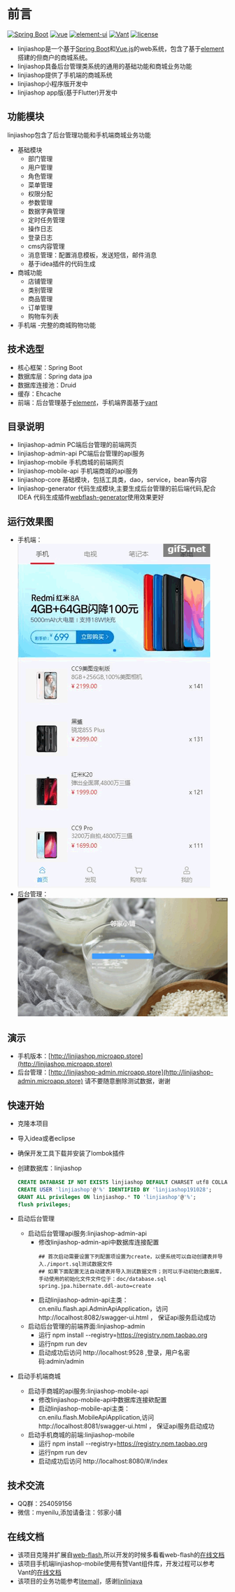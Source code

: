  # 前言
[![Spring Boot](https://img.shields.io/badge/spring--boot-2.1.1.1.RELEASE-brightgreen)](https://github.com/spring-projects/spring-boot)
[![vue](https://img.shields.io/badge/vue-2.6.10-brightgreen.svg)](https://github.com/vuejs/vue)
[![element-ui](https://img.shields.io/badge/element--ui-2.11.0-brightgreen.svg)](https://github.com/ElemeFE/element)
[![Vant](https://img.shields.io/badge/vant-2.2.0-brightgreen.svg)](https://youzan.github.io/vant/#/zh-CN/intro)
[![license](https://img.shields.io/github/license/mashape/apistatus.svg)](https://github.com/enilu/linjiashop/blob/master/LICENSE)
 


- linjiashop是一个基于[Spring Boot](https://spring.io/projects/spring-boot/)和[Vue.js](https://cn.vuejs.org)的web系统，包含了基于[element](https://element.eleme.cn/#/zh-CN)搭建的但商户的商城系统。
- linjiashop具备后台管理类系统的通用的基础功能和商城业务功能
- linjiashop提供了手机端的商城系统
- linjiashop小程序版开发中
- linjiashop app版(基于Flutter)开发中
 

## 功能模块
linjiashop包含了后台管理功能和手机端商城业务功能
- 基础模块
    - 部门管理
    - 用户管理
    - 角色管理
    - 菜单管理
    - 权限分配
    - 参数管理
    - 数据字典管理
    - 定时任务管理
    - 操作日志
    - 登录日志
    - cms内容管理
    - 消息管理：配置消息模板，发送短信，邮件消息
    - 基于idea插件的代码生成
- 商城功能
    - 店铺管理
    - 类别管理
    - 商品管理    
    - 订单管理
    - 购物车列表
- 手机端
    -完整的商城购物功能        

## 技术选型
- 核心框架：Spring Boot
- 数据库层：Spring data jpa
- 数据库连接池：Druid
- 缓存：Ehcache
- 前端：后台管理基于[element](http://element-cn.eleme.io)，手机端界面基于[vant](https://youzan.github.io/vant/#/zh-CN/intro)


## 目录说明
- linjiashop-admin PC端后台管理的前端网页
- linjiashop-admin-api PC端后台管理的api服务
- linjiashop-mobile 手机商城的前端网页
- linjiashop-mobile-api 手机端商城的api服务
- linjiashop-core 基础模块，包括工具类，dao，service，bean等内容
- linjiashop-generator 代码生成模块,主要生成后台管理的前后端代码,配合IDEA 代码生成插件[webflash-generator](https://plugins.jetbrains.com/plugin/12648-webflash-generator)使用效果更好
## 运行效果图
- 手机端：
![手机端](doc/mobile.gif)
- 后台管理：
![后台管理](doc/admin.gif)
## 演示
- 手机版本：[http://linjiashop.microapp.store](http://linjiashop.microapp.store)
- 后台管理：[http://linjiashop-admin.microapp.store](http://linjiashop-admin.microapp.store) 请不要随意删除测试数据，谢谢

## 快速开始
- 克隆本项目
- 导入idea或者eclipse
- 确保开发工具下载并安装了lombok插件
- 创建数据库：linjiashop
     ```sql
    CREATE DATABASE IF NOT EXISTS linjiashop DEFAULT CHARSET utf8 COLLATE utf8_general_ci; 
    CREATE USER 'linjiashop'@'%' IDENTIFIED BY 'linjiashop191028';
    GRANT ALL privileges ON linjiashop.* TO 'linjiashop'@'%';
    flush privileges;
    ```     

- 启动后台管理
    - 启动后台管理api服务:linjiashop-admin-api
        - 修改linjiashop-admin-api中数据库连接配置
            ```properties
            ## 首次启动需要设置下列配置项设置为create，以便系统可以自动创建表并导入./import.sql测试数据文件
            ## 如果下面配置无法自动建表并导入测试数据文件；则可以手动初始化数据库，手动使用的初始化文件文件位于：doc/database.sql
            spring.jpa.hibernate.ddl-auto=create
            ```                    
        - 启动linjiashop-admin-api主类：cn.enilu.flash.api.AdminApiApplication，访问http://localhost:8082/swagger-ui.html ， 保证api服务启动成功
    - 启动后台管理的前端界面:linjiashop-admin
        - 运行 npm install --registry=https://registry.npm.taobao.org
        - 运行npm run dev
        - 启动成功后访问 http://localhost:9528 ,登录，用户名密码:admin/admin 
- 启动手机端商城
    - 启动手商城的api服务:linjiashop-mobile-api   
        - 修改linjiashop-mobile-api中数据库连接欸配置
        - 启动linjiashop-mobile-api主类：cn.enilu.flash.MobileApiApplication,访问http://localhost:8081/swagger-ui.html ， 保证api服务启动成功
    - 启动手机商城的前端:linjiashop-mobile
        - 运行 npm install --registry=https://registry.npm.taobao.org
        - 运行npm run dev
        - 启动成功后访问 http://localhost:8080/#/index
 
 
## 技术交流
- QQ群：254059156
- 微信：myenilu,添加请备注：邻家小铺
## 在线文档
- 该项目克隆并扩展自[web-flash](https://github.com/enilu/web-flash),所以开发的时候多看看web-flash的[在线文档](http://enilu.gitee.io/web-flash)
- 该项目手机端linjiashop-mobile使用有赞Vant组件库，开发过程可以参考Vant的[在线文档](https://youzan.github.io/vant/#/zh-CN/intro) 
- 该项目的业务功能参考[litemall](https://github.com/linlinjava/litemall)，感谢[linlinjava](https://github.com/linlinjava)
 
